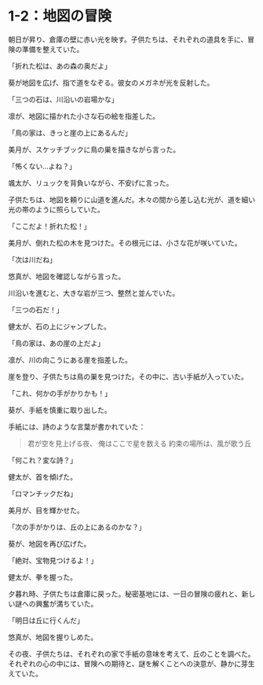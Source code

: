 # 1-2：地図の冒険

朝日が昇り、倉庫の壁に赤い光を映す。子供たちは、それぞれの道具を手に、冒険の準備を整えていた。

「折れた松は、あの森の奥だよ」

葵が地図を広げ、指で道をなぞる。彼女のメガネが光を反射した。

「三つの石は、川沿いの岩場かな」

凛が、地図に描かれた小さな石の絵を指差した。

「鳥の家は、きっと崖の上にあるんだ」

美月が、スケッチブックに鳥の巣を描きながら言った。

「怖くない…よね？」

颯太が、リュックを背負いながら、不安げに言った。

子供たちは、地図を頼りに山道を進んだ。木々の間から差し込む光が、道を細い光の帯のように照らしていた。

「ここだよ！折れた松！」

美月が、倒れた松の木を見つけた。その根元には、小さな花が咲いていた。

「次は川だね」

悠真が、地図を確認しながら言った。

川沿いを進むと、大きな岩が三つ、整然と並んでいた。

「三つの石だ！」

健太が、石の上にジャンプした。

「鳥の家は、あの崖の上だよ」

凛が、川の向こうにある崖を指差した。

崖を登り、子供たちは鳥の巣を見つけた。その中に、古い手紙が入っていた。

「これ、何かの手がかりかも！」

葵が、手紙を慎重に取り出した。

手紙には、詩のような言葉が書かれていた：

> 君が空を見上げる夜、
> 俺はここで星を数える
> 約束の場所は、風が歌う丘

「何これ？変な詩？」

健太が、首を傾げた。

「ロマンチックだね」

美月が、目を輝かせた。

「次の手がかりは、丘の上にあるのかな？」

葵が、地図を再び広げた。

「絶対、宝物見つけるよ！」

健太が、拳を握った。

夕暮れ時、子供たちは倉庫に戻った。秘密基地には、一日の冒険の疲れと、新しい謎への興奮が満ちていた。

「明日は丘に行くんだ」

悠真が、地図を握りしめた。

その夜、子供たちは、それぞれの家で手紙の意味を考えて、丘のことを調べた。それぞれの心の中には、冒険への期待と、謎を解くことへの決意が、静かに芽生えていた。
